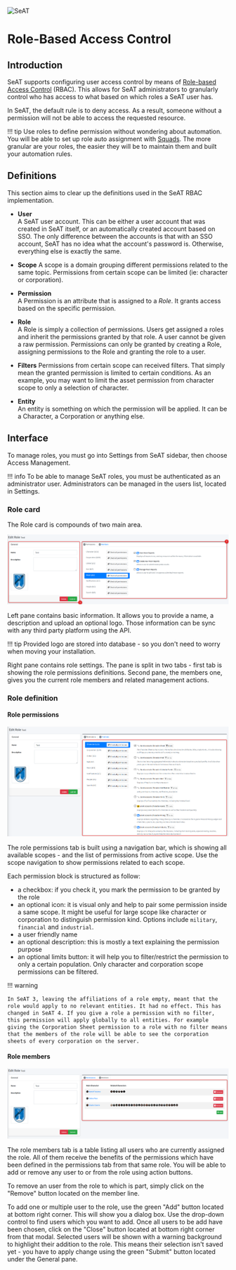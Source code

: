 ![SeAT](https://i.imgur.com/aPPOxSK.png)

# Role-Based Access Control

## Introduction

SeAT supports configuring user access control by means of [Role-based Access Control] (RBAC).
This allows for SeAT administrators to granularly control who has access to what based on which roles a SeAT user has.

In SeAT, the default rule is to deny access. As a result, someone without a permission will not be able to access the requested resource.

!!! tip
    Use roles to define permission without wondering about automation. You will be able to set up role auto assignment with [Squads].
    The more granular are your roles, the easier they will be to maintain them and built your automation rules.

## Definitions

This section aims to clear up the definitions used in the SeAT RBAC implementation.

* **User**  
A SeAT user account. This can be either a user account that was created in SeAT itself, or an automatically created account based on SSO.
The only difference between the accounts is that with an SSO account, SeAT has no idea what the account's password is.
Otherwise, everything else is exactly the same.

* **Scope**
A scope is a domain grouping different permissions related to the same topic. Permissions from certain scope can be limited (ie: character or corporation).

* **Permission**  
A Permission is an attribute that is assigned to a *Role*. It grants access based on the specific permission.

* **Role**  
A Role is simply a collection of permissions. Users get assigned a roles and inherit the permissions granted by that role.
A user cannot be given a raw permission. Permissions can only be granted by creating a Role, assigning permissions to the Role and granting the role to a user.

* **Filters**
Permissions from certain scope can received filters. That simply mean the granted permission is limited to certain conditions.
As an example, you may want to limit the asset permission from character scope to only a selection of character.

* **Entity**  
An entity is something on which the permission will be applied. It can be a Character, a Corporation or anything else.

## Interface

To manage roles, you must go into Settings from SeAT sidebar, then choose Access Management.

!!! info
    To be able to manage SeAT roles, you must be authenticated as an administrator user.
    Administrators can be managed in the users list, located in Settings.

### Role card

The Role card is compounds of two main area.

![Role Card](../img/authorization.png)

Left pane contains basic information. It allows you to provide a name, a description and upload an optional logo.
Those information can be sync with any third party platform using the API.

!!! tip
    Provided logo are stored into database - so you don't need to worry when moving your installation.

Right pane contains role settings. The pane is split in two tabs - first tab is showing the role permissions definitions.
Second pane, the members one, gives you the current role members and related management actions.

### Role definition

#### Role permissions

![Role Permissions](../img/authorization_permissions.png)

The role permissions tab is built using a navigation bar, which is showing all available scopes - and the list of permissions from active scope.
Use the scope navigation to show permissions related to each scope.

Each permission block is structured as follow:

* a checkbox: if you check it, you mark the permission to be granted by the role
* an optional icon: it is visual only and help to pair some permission inside a same scope. It might be useful for large scope like character or corporation to distinguish permission kind. Options include `military`, `financial` and `industrial`.
* a user friendly name
* an optional description: this is mostly a text explaining the permission purpose
* an optional limits button: it will help you to filter/restrict the permission to only a certain population. Only character and corporation scope permissions can be filtered.

!!! warning

    In SeAT 3, leaving the affiliations of a role empty, meant that the role would apply to no relevant entities. It had no effect. This has changed in SeAT 4. If you give a role a permission with no filter, this permission will apply globally to all entities. For example giving the Corporation Sheet permission to a role with no filter means that the members of the role will be able to see the corporation sheets of every corporation on the server.

#### Role members

![Role Members](../img/authorization_members.png)

The role members tab is a table listing all users who are currently assigned the role. All of them receive the benefits of the permissions which have been defined in the permissions tab from that same role.
You will be able to add or remove any user to or from the role using action buttons.

To remove an user from the role to which is part, simply click on the "Remove" button located on the member line.

To add one or multiple user to the role, use the green "Add" button located at bottom right corner. This will show you a dialog box. Use the drop-down control to find users which you want to add.
Once all users to be add have been chosen, click on the "Close" button located at bottom right corner from that modal. Selected users will be shown with a warning background to highlight their addition to the role.
This means their selection isn't saved yet - you have to apply change using the green "Submit" button located under the General pane.

[Role-based Access Control]: https://en.wikipedia.org/wiki/Role-based_access_control
[Squads]: #
